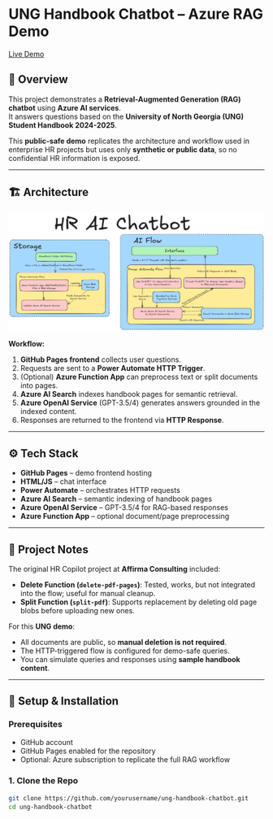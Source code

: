 # UNG Handbook Chatbot – Azure RAG Demo
[Live Demo]([https://yourusername.github.io/your-repo-name/](https://ktothebro.github.io/hr-chatbot-demo-azure-RAG/))
## 📌 Overview
This project demonstrates a **Retrieval-Augmented Generation (RAG) chatbot** using **Azure AI services**.  
It answers questions based on the **University of North Georgia (UNG) Student Handbook 2024-2025**.

This **public-safe demo** replicates the architecture and workflow used in enterprise HR projects but uses only **synthetic or public data**, so no confidential HR information is exposed.

---

## 🏗 Architecture
![Architecture Diagram](docs/architecture.png)

**Workflow:**
1. **GitHub Pages frontend** collects user questions.
2. Requests are sent to a **Power Automate HTTP Trigger**.
3. (Optional) **Azure Function App** can preprocess text or split documents into pages.
4. **Azure AI Search** indexes handbook pages for semantic retrieval.
5. **Azure OpenAI Service** (GPT-3.5/4) generates answers grounded in the indexed content.
6. Responses are returned to the frontend via **HTTP Response**.

---

## ⚙️ Tech Stack
- **GitHub Pages** – demo frontend hosting  
- **HTML/JS** – chat interface  
- **Power Automate** – orchestrates HTTP requests  
- **Azure AI Search** – semantic indexing of handbook pages  
- **Azure OpenAI Service** – GPT-3.5/4 for RAG-based responses  
- **Azure Function App** – optional document/page preprocessing  

---

## 📄 Project Notes
The original HR Copilot project at **Affirma Consulting** included:

- **Delete Function (`delete-pdf-pages`)**: Tested, works, but not integrated into the flow; useful for manual cleanup.  
- **Split Function (`split-pdf`)**: Supports replacement by deleting old page blobs before uploading new ones.

For this **UNG demo**:

- All documents are public, so **manual deletion is not required**.  
- The HTTP-triggered flow is configured for demo-safe queries.  
- You can simulate queries and responses using **sample handbook content**.

---

## 🚀 Setup & Installation

### Prerequisites
- GitHub account
- GitHub Pages enabled for the repository
- Optional: Azure subscription to replicate the full RAG workflow

### 1. Clone the Repo
```bash
git clone https://github.com/yourusername/ung-handbook-chatbot.git
cd ung-handbook-chatbot
